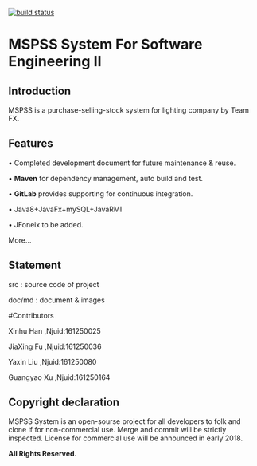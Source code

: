 [![build status](http://101.37.19.32:10080/FX/MSPSS/badges/master/build.svg)](http://101.37.19.32:10080/FX/MSPSS/commits/master)
# MSPSS System For Software Engineering Ⅱ<br>
<a href="#mingzi"></a>





## Introduction

MSPSS is a purchase-selling-stock system for lighting company by Team FX.

## Features

• Completed development document for future maintenance & reuse.

• **Maven** for dependency management, auto build and test.

• **GitLab** provides supporting for continuous integration.

• Java8+JavaFx+mySQL+JavaRMI

• JFoneix to be added.

More…

## Statement

src : source code of project

doc/md : document & images

#Contributors

Xinhu Han ,Njuid:161250025

JiaXing Fu ,Njuid:161250036

Yaxin Liu ,Njuid:161250080

Guangyao Xu ,Njuid:161250164

## Copyright declaration

MSPSS System is an open-sourse project for all developers to folk and clone if for non-commercial use. Merge and commit will be strictly inspected. License for commercial use will be announced in early 2018.

**All Rights Reserved.**








